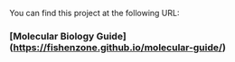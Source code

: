 You can find this project at the following URL:

### [Molecular Biology Guide] (https://fishenzone.github.io/molecular-guide/)
